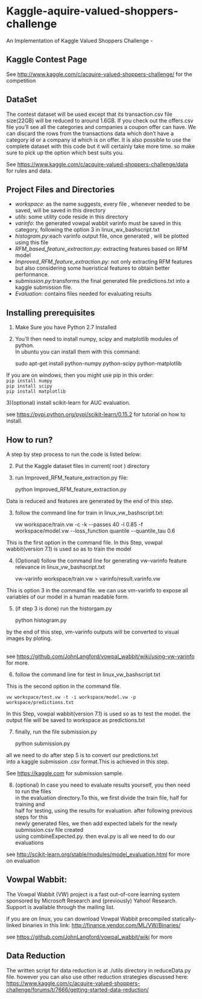 # Kaggle-aquire-valued-shoppers-challenge

An Implementation of Kaggle Valued Shoppers Challenge - 

## Kaggle Contest Page

See http://www.kaggle.com/c/acquire-valued-shoppers-challenge/ for the competition

## DataSet

The contest dataset will be used except that its transaction.csv file size(22GB) will be reduced
to around 1.6GB. If you check out the offers.csv file you’ll see all the categories and companies 
a coupon offer can have. We can discard the rows from the transactions data which don’t have a 
category id or a company id which is on offer. It is also possible to use the complete dataset with
this code but it will certainly take more time. so make sure to pick up the option which best suits 
you. 

See https://www.kaggle.com/c/acquire-valued-shoppers-challenge/data for rules and data.

## Project Files and Directories

* *workspace*: as the name suggests, every file , whenever needed to be saved, will be saved in this directory <br />
* *utils*: some utility code reside in this directory<br />
* *varinfo*: the generated vowpal wabbit varinfo must be saved in this 
category, following the option 3 in linux_wx_bashscript.txt<br />
* *histogram.py*:each varinfo output file, once generated , will be
plotted using this file <br />
* *RFM_based_feature_extraction.py*: extracting features based on RFM model <br />
* *Improved_RFM_feature_extraction.py*: not only extracting RFM features but also
considering some hueristical features to obtain better performance.<br />
* *submission.py*:transforms the final generated file predictions.txt into a kaggle submission file.<br />
* *Evaluation*: contains files needed for evaluating results <br />

## Installing prerequisites

1) Make Sure you have Python 2.7 Installed <br />
2) You'll then need to install numpy, scipy and matplotlib modules of python. <br />
In ubuntu you can install them with this command:

    sudo apt-get install python-numpy python-scipy python-matplotlib
    
If you are on windows, then you might use pip in this order:<br />
```pip install numpy ```<br />
```pip install scipy  ```<br />
```pip install matplotlib ```<br />

3)(optional) install scikit-learn for AUC evaluation.
                
see https://pypi.python.org/pypi/scikit-learn/0.15.2 for tutorial on how to install.<br />


## How to run?

A step by step process to run the code is listed below: <br />

2) Put the Kaggle dataset files in current( root ) directory

1) run Improved_RFM_feature_extraction.py file: <br />

    python Improved_RFM_feature_extraction.py

Data is reduced and features are generated by the end of this step. <br />

3) follow the command line for train in linux_vw_bashscript.txt: <br />

    vw workspace/train.vw -c -k --passes 40 -l 0.85 -f workspace/model.vw --loss_function quantile --quantile_tau 0.6

This is the first option in the command file.
In this Step, vowpal wabbit(version 7.1) is used so as to train the model<br />

4) (Optional) follow the command line for generating vw-varinfo feature relevance in linux_vw_bashscript.txt <br />

    vw-varinfo workspace/train.vw > varinfo/result.varinfo.vw

This is option 3 in the command file. we can use vm-varinfo to expose all variables of 
our model in a human readable form.<br />

5) (if step 3 is done) run the historgam.py<br />

    python histogram.py
    
by the end of this step, vm-varinfo outputs
will be converted to visual images by ploting.<br /><br />

see https://github.com/JohnLangford/vowpal_wabbit/wiki/using-vw-varinfo for more.<br />

6) follow the command line for test in linux_vw_bashscript.txt<br />

This is the second option in the command file.<br />

    vw workspace/test.vw -t -i workspace/model.vw -p workspace/predictions.txt 

In this Step, vowpal wabbit(version 7.1) is used so as 
to test the model. the output file will be saved to 
workspace as predictions.txt<br />


7) finally, run the file submission.py<br />

    python submission.py

all we need to do after step 5 is to convert our predictions.txt <br />
into a kaggle submission .csv format.This is achieved in this step.<br />

See https://kaggle.com for submission sample.

8) (optional) In case you need to evaluate results yourself, you then need to run the files <br />
in the evaluation directory.To this, we first divide the train file, half for training and<br />
half for testing, using the results for evaluation. after following previous steps for this<br />
newly generated files, we then add expected labels for the newly submission.csv file created <br />
using combineExpected.py. then eval.py is all we need to do our evaluations<br />

see http://scikit-learn.org/stable/modules/model_evaluation.html for more on evaluation



## Vowpal Wabbit:

The Vowpal Wabbit (VW) project is a fast out-of-core learning system sponsored by Microsoft Research and (previously) 
Yahoo! Research. Support is available through the mailing list.</br>

if you are on linux, you can download Vowpal Wabbit precompiled statically-linked binaries in this link: http://finance.yendor.com/ML/VW/Binaries/ 


see https://github.com/JohnLangford/vowpal_wabbit/wiki for more

## Data Reduction

The written script for data reduction is at ./utils directory in reduceData.py file. however you can also use other reduction
strategies discussed here: https://www.kaggle.com/c/acquire-valued-shoppers-challenge/forums/t/7666/getting-started-data-reduction/



